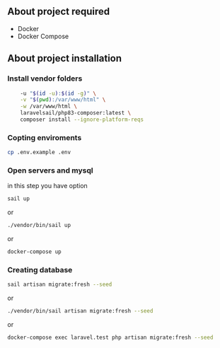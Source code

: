 ## About project required 
- Docker 
- Docker Compose 

## About project installation
### Install vendor folders 
```sh docker run --rm \
    -u "$(id -u):$(id -g)" \
    -v "$(pwd):/var/www/html" \
    -w /var/www/html \
    laravelsail/php83-composer:latest \
    composer install --ignore-platform-reqs
```
### Copting enviroments 
```sh
cp .env.example .env
```

### Open servers and mysql  
in this step you have option
```sh 
sail up 
```
or 

```sh 
./vendor/bin/sail up 
```
or 
``` sh 
docker-compose up
```
### Creating database 
``` sh 
sail artisan migrate:fresh --seed 
```
or 
``` sh 
./vendor/bin/sail artisan migrate:fresh --seed 
```
or 
```sh 
docker-compose exec laravel.test php artisan migrate:fresh --seed 
```




